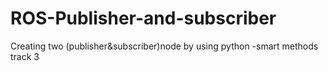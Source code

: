 # ROS-Publisher-and-subscriber
Creating two (publisher&amp;subscriber)node by using python -smart methods track 3

